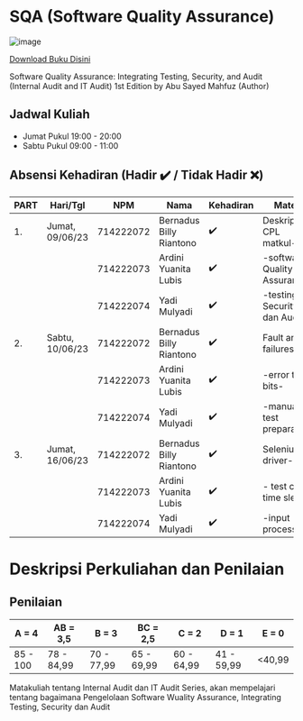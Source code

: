 # SQA (Software Quality Assurance)
![image](https://github.com/rplulbi/SQA/assets/15622730/14938008-e4cc-420e-9fc9-e1377dcd5966)

[Download Buku Disini](https://www.amazon.com/Software-Quality-Assurance-Integrating-Security/dp/1498735533)

Software Quality Assurance: Integrating Testing, Security, and Audit (Internal Audit and IT Audit) 1st Edition
by Abu Sayed Mahfuz (Author)

## Jadwal Kuliah
- Jumat Pukul 19:00 - 20:00
- Sabtu Pukul 09:00 - 11:00

## Absensi Kehadiran (Hadir ✔️ / Tidak Hadir ❌) 
| PART |  Hari/Tgl        |NPM        | Nama                   | Kehadiran  |Materi  |
| -----| -----------------|-----------|----------------------- | ---------- |---------- |
| 1.   | Jumat, 09/06/23  | 714222072 | Bernadus Billy Riantono| ✔️ |Deskripsi & CPL matkul-|
|      |                  | 714222073 | Ardini Yuanita Lubis	 | ✔️ |-software Quality Assurance-|
|      |                  | 714222074 | Yadi Mulyadi        	 | ✔️ |-testing, Security dan Audit|
| 2.   | Sabtu, 10/06/23  | 714222072 | Bernadus Billy Riantono| ✔️ |Fault and failures-|
|      |                  | 714222073 | Ardini Yuanita Lubis	 | ✔️ |-error tit-bits-|
|      |                  | 714222074 | Yadi Mulyadi        	 | ✔️ |-manual test preparation|
| 3.   | Jumat, 16/06/23  | 714222072 | Bernadus Billy Riantono| ✔️ |Selenium driver-|
|      |                  | 714222073 | Ardini Yuanita Lubis	 | ✔️ |- test case, time sleep-|
|      |                  | 714222074 | Yadi Mulyadi        	 | ✔️ |-input process|


# Deskripsi Perkuliahan dan Penilaian
## Penilaian 
| A = 4 | AB = 3,5 | B = 3 | BC = 2,5 |C = 2 |D = 1 | E = 0|
| -------- | -------- | -------- | -------- |-------- |-------- |-------- |
| 85 - 100 | 78 - 84,99 | 70 - 77,99 | 65 - 69,99 | 60 - 64,99 | 41 - 59,99 | <40,99|

Matakuliah tentang Internal Audit dan IT Audit Series, akan mempelajari tentang bagaimana Pengelolaan Software Wuality Assurance, Integrating Testing, Security dan Audit
